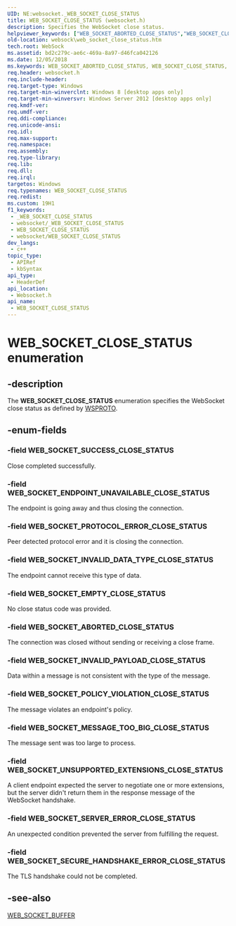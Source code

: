 ```yaml
---
UID: NE:websocket._WEB_SOCKET_CLOSE_STATUS
title: WEB_SOCKET_CLOSE_STATUS (websocket.h)
description: Specifies the WebSocket close status.
helpviewer_keywords: ["WEB_SOCKET_ABORTED_CLOSE_STATUS","WEB_SOCKET_CLOSE_STATUS","WEB_SOCKET_CLOSE_STATUS enumeration [Websocket Protocol Component API]","WEB_SOCKET_EMPTY_CLOSE_STATUS","WEB_SOCKET_ENDPOINT_UNAVAILABLE_CLOSE_STATUS","WEB_SOCKET_INVALID_DATA_TYPE_CLOSE_STATUS","WEB_SOCKET_INVALID_PAYLOAD_CLOSE_STATUS","WEB_SOCKET_MESSAGE_TOO_BIG_CLOSE_STATUS","WEB_SOCKET_POLICY_VIOLATION_CLOSE_STATUS","WEB_SOCKET_PROTOCOL_ERROR_CLOSE_STATUS","WEB_SOCKET_SECURE_HANDSHAKE_ERROR_CLOSE_STATUS","WEB_SOCKET_SERVER_ERROR_CLOSE_STATUS","WEB_SOCKET_SUCCESS_CLOSE_STATUS","WEB_SOCKET_UNSUPPORTED_EXTENSIONS_CLOSE_STATUS","websock.web_socket_close_status","websocket/WEB_SOCKET_ABORTED_CLOSE_STATUS","websocket/WEB_SOCKET_CLOSE_STATUS","websocket/WEB_SOCKET_EMPTY_CLOSE_STATUS","websocket/WEB_SOCKET_ENDPOINT_UNAVAILABLE_CLOSE_STATUS","websocket/WEB_SOCKET_INVALID_DATA_TYPE_CLOSE_STATUS","websocket/WEB_SOCKET_INVALID_PAYLOAD_CLOSE_STATUS","websocket/WEB_SOCKET_MESSAGE_TOO_BIG_CLOSE_STATUS","websocket/WEB_SOCKET_POLICY_VIOLATION_CLOSE_STATUS","websocket/WEB_SOCKET_PROTOCOL_ERROR_CLOSE_STATUS","websocket/WEB_SOCKET_SECURE_HANDSHAKE_ERROR_CLOSE_STATUS","websocket/WEB_SOCKET_SERVER_ERROR_CLOSE_STATUS","websocket/WEB_SOCKET_SUCCESS_CLOSE_STATUS","websocket/WEB_SOCKET_UNSUPPORTED_EXTENSIONS_CLOSE_STATUS"]
old-location: websock\web_socket_close_status.htm
tech.root: WebSock
ms.assetid: bd2c279c-ae6c-469a-8a97-d46fca042126
ms.date: 12/05/2018
ms.keywords: WEB_SOCKET_ABORTED_CLOSE_STATUS, WEB_SOCKET_CLOSE_STATUS, WEB_SOCKET_CLOSE_STATUS enumeration [Websocket Protocol Component API], WEB_SOCKET_EMPTY_CLOSE_STATUS, WEB_SOCKET_ENDPOINT_UNAVAILABLE_CLOSE_STATUS, WEB_SOCKET_INVALID_DATA_TYPE_CLOSE_STATUS, WEB_SOCKET_INVALID_PAYLOAD_CLOSE_STATUS, WEB_SOCKET_MESSAGE_TOO_BIG_CLOSE_STATUS, WEB_SOCKET_POLICY_VIOLATION_CLOSE_STATUS, WEB_SOCKET_PROTOCOL_ERROR_CLOSE_STATUS, WEB_SOCKET_SECURE_HANDSHAKE_ERROR_CLOSE_STATUS, WEB_SOCKET_SERVER_ERROR_CLOSE_STATUS, WEB_SOCKET_SUCCESS_CLOSE_STATUS, WEB_SOCKET_UNSUPPORTED_EXTENSIONS_CLOSE_STATUS, websock.web_socket_close_status, websocket/WEB_SOCKET_ABORTED_CLOSE_STATUS, websocket/WEB_SOCKET_CLOSE_STATUS, websocket/WEB_SOCKET_EMPTY_CLOSE_STATUS, websocket/WEB_SOCKET_ENDPOINT_UNAVAILABLE_CLOSE_STATUS, websocket/WEB_SOCKET_INVALID_DATA_TYPE_CLOSE_STATUS, websocket/WEB_SOCKET_INVALID_PAYLOAD_CLOSE_STATUS, websocket/WEB_SOCKET_MESSAGE_TOO_BIG_CLOSE_STATUS, websocket/WEB_SOCKET_POLICY_VIOLATION_CLOSE_STATUS, websocket/WEB_SOCKET_PROTOCOL_ERROR_CLOSE_STATUS, websocket/WEB_SOCKET_SECURE_HANDSHAKE_ERROR_CLOSE_STATUS, websocket/WEB_SOCKET_SERVER_ERROR_CLOSE_STATUS, websocket/WEB_SOCKET_SUCCESS_CLOSE_STATUS, websocket/WEB_SOCKET_UNSUPPORTED_EXTENSIONS_CLOSE_STATUS
req.header: websocket.h
req.include-header: 
req.target-type: Windows
req.target-min-winverclnt: Windows 8 [desktop apps only]
req.target-min-winversvr: Windows Server 2012 [desktop apps only]
req.kmdf-ver: 
req.umdf-ver: 
req.ddi-compliance: 
req.unicode-ansi: 
req.idl: 
req.max-support: 
req.namespace: 
req.assembly: 
req.type-library: 
req.lib: 
req.dll: 
req.irql: 
targetos: Windows
req.typenames: WEB_SOCKET_CLOSE_STATUS
req.redist: 
ms.custom: 19H1
f1_keywords:
 - _WEB_SOCKET_CLOSE_STATUS
 - websocket/_WEB_SOCKET_CLOSE_STATUS
 - WEB_SOCKET_CLOSE_STATUS
 - websocket/WEB_SOCKET_CLOSE_STATUS
dev_langs:
 - c++
topic_type:
 - APIRef
 - kbSyntax
api_type:
 - HeaderDef
api_location:
 - Websocket.h
api_name:
 - WEB_SOCKET_CLOSE_STATUS
---
```


# WEB_SOCKET_CLOSE_STATUS enumeration


## -description

The <b>WEB_SOCKET_CLOSE_STATUS</b> enumeration specifies the WebSocket close status as defined by <a href="http://tools.ietf.org/html/rfc6455">WSPROTO</a>.

## -enum-fields

### -field WEB_SOCKET_SUCCESS_CLOSE_STATUS

Close completed successfully.

### -field WEB_SOCKET_ENDPOINT_UNAVAILABLE_CLOSE_STATUS

The endpoint is going away and thus closing the connection.

### -field WEB_SOCKET_PROTOCOL_ERROR_CLOSE_STATUS

Peer detected protocol error and it is closing the connection.

### -field WEB_SOCKET_INVALID_DATA_TYPE_CLOSE_STATUS

The endpoint cannot receive this type of data.

### -field WEB_SOCKET_EMPTY_CLOSE_STATUS

No close status
      code was provided.

### -field WEB_SOCKET_ABORTED_CLOSE_STATUS

The
      connection was closed without sending or
      receiving a close frame.

### -field WEB_SOCKET_INVALID_PAYLOAD_CLOSE_STATUS

Data within a message is not consistent with the type of the message.

### -field WEB_SOCKET_POLICY_VIOLATION_CLOSE_STATUS

The message violates an endpoint's policy.

### -field WEB_SOCKET_MESSAGE_TOO_BIG_CLOSE_STATUS

The message sent was too large to process.

### -field WEB_SOCKET_UNSUPPORTED_EXTENSIONS_CLOSE_STATUS

A client endpoint expected the server to negotiate one or more extensions, but the server didn't return them in the response message of the WebSocket handshake.

### -field WEB_SOCKET_SERVER_ERROR_CLOSE_STATUS

An unexpected condition prevented the server from
      fulfilling the request.

### -field WEB_SOCKET_SECURE_HANDSHAKE_ERROR_CLOSE_STATUS

The
      TLS handshake could not be completed.

## -see-also

<a href="https://docs.microsoft.com/windows/desktop/api/websocket/ns-websocket-web_socket_buffer">WEB_SOCKET_BUFFER</a>

